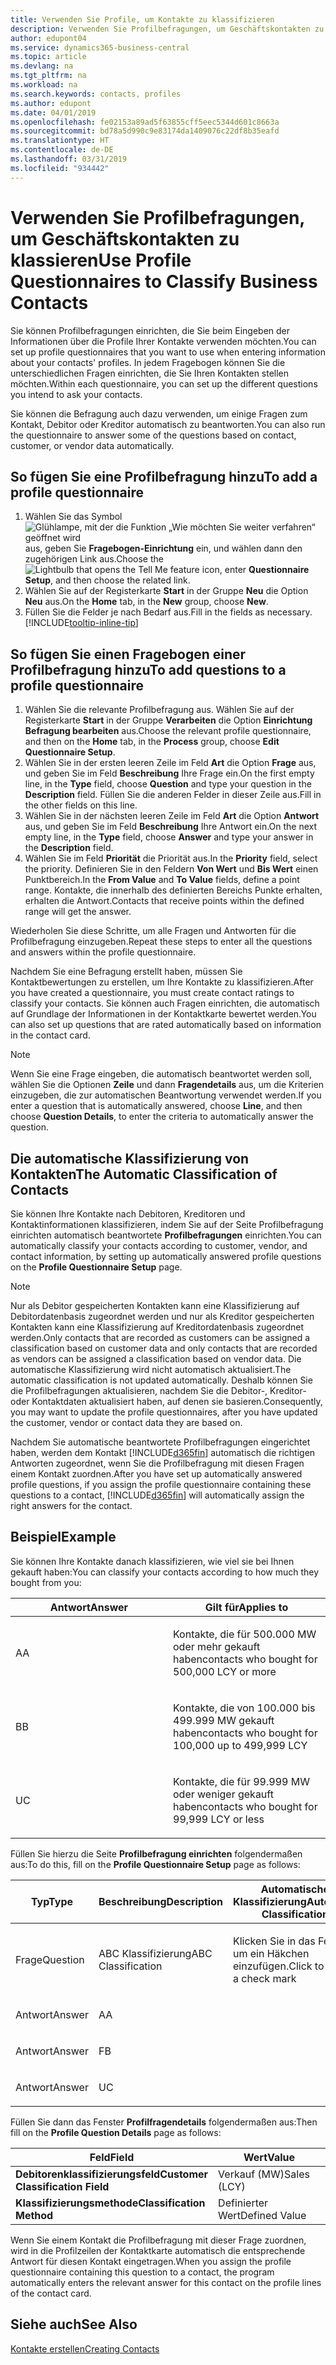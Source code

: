 ```yaml
---
title: Verwenden Sie Profile, um Kontakte zu klassifizieren
description: Verwenden Sie Profilbefragungen, um Geschäftskontakten zu klassieren
author: edupont04
ms.service: dynamics365-business-central
ms.topic: article
ms.devlang: na
ms.tgt_pltfrm: na
ms.workload: na
ms.search.keywords: contacts, profiles
ms.author: edupont
ms.date: 04/01/2019
ms.openlocfilehash: fe02153a89ad5f63855cff5eec5344d601c8663a
ms.sourcegitcommit: bd78a5d990c9e83174da1409076c22df8b35eafd
ms.translationtype: HT
ms.contentlocale: de-DE
ms.lasthandoff: 03/31/2019
ms.locfileid: "934442"
---
```

# <a name="use-profile-questionnaires-to-classify-business-contacts"></a><span data-ttu-id="61cd2-103">Verwenden Sie Profilbefragungen, um Geschäftskontakten zu klassieren</span><span class="sxs-lookup"><span data-stu-id="61cd2-103">Use Profile Questionnaires to Classify Business Contacts</span></span>
<span data-ttu-id="61cd2-104">Sie können Profilbefragungen einrichten, die Sie beim Eingeben der Informationen über die Profile Ihrer Kontakte verwenden möchten.</span><span class="sxs-lookup"><span data-stu-id="61cd2-104">You can set up profile questionnaires that you want to use when entering information about your contacts' profiles.</span></span> <span data-ttu-id="61cd2-105">In jedem Fragebogen können Sie die unterschiedlichen Fragen einrichten, die Sie Ihren Kontakten stellen möchten.</span><span class="sxs-lookup"><span data-stu-id="61cd2-105">Within each questionnaire, you can set up the different questions you intend to ask your contacts.</span></span>  

<span data-ttu-id="61cd2-106">Sie können die Befragung auch dazu verwenden, um einige Fragen zum Kontakt, Debitor oder Kreditor automatisch zu beantworten.</span><span class="sxs-lookup"><span data-stu-id="61cd2-106">You can also run the questionnaire to answer some of the questions based on contact, customer, or vendor data automatically.</span></span>  

## <a name="to-add-a-profile-questionnaire"></a><span data-ttu-id="61cd2-107">So fügen Sie eine Profilbefragung hinzu</span><span class="sxs-lookup"><span data-stu-id="61cd2-107">To add a profile questionnaire</span></span>
1.  <span data-ttu-id="61cd2-108">Wählen Sie das Symbol ![Glühlampe, mit der die Funktion „Wie möchten Sie weiter verfahren“ geöffnet wird](media/ui-search/search_small.png "Wie möchten Sie weiter verfahren?") aus, geben Sie **Fragebogen-Einrichtung** ein, und wählen dann den zugehörigen Link aus.</span><span class="sxs-lookup"><span data-stu-id="61cd2-108">Choose the ![Lightbulb that opens the Tell Me feature](media/ui-search/search_small.png "Tell me what you want to do") icon, enter **Questionnaire Setup**, and then choose the related link.</span></span>  
2.  <span data-ttu-id="61cd2-109">Wählen Sie auf der Registerkarte **Start** in der Gruppe **Neu** die Option **Neu** aus.</span><span class="sxs-lookup"><span data-stu-id="61cd2-109">On the **Home** tab, in the **New** group, choose **New**.</span></span>  
3.  <span data-ttu-id="61cd2-110">Füllen Sie die Felder je nach Bedarf aus.</span><span class="sxs-lookup"><span data-stu-id="61cd2-110">Fill in the fields as necessary.</span></span> [!INCLUDE[tooltip-inline-tip](includes/tooltip-inline-tip_md.md)]  

## <a name="to-add-questions-to-a-profile-questionnaire"></a><span data-ttu-id="61cd2-111">So fügen Sie einen Fragebogen einer Profilbefragung hinzu</span><span class="sxs-lookup"><span data-stu-id="61cd2-111">To add questions to a profile questionnaire</span></span>
1.  <span data-ttu-id="61cd2-112">Wählen Sie die relevante Profilbefragung aus. Wählen Sie auf der Registerkarte **Start** in der Gruppe **Verarbeiten** die Option **Einrichtung Befragung bearbeiten** aus.</span><span class="sxs-lookup"><span data-stu-id="61cd2-112">Choose the relevant profile questionnaire, and then on the **Home** tab, in the **Process** group, choose **Edit Questionnaire Setup**.</span></span>  
2.  <span data-ttu-id="61cd2-113">Wählen Sie in der ersten leeren Zeile im Feld **Art** die Option **Frage** aus, und geben Sie im Feld **Beschreibung** Ihre Frage ein.</span><span class="sxs-lookup"><span data-stu-id="61cd2-113">On the first empty line, in the **Type** field, choose **Question** and type your question in the **Description** field.</span></span> <span data-ttu-id="61cd2-114">Füllen Sie die anderen Felder in dieser Zeile aus.</span><span class="sxs-lookup"><span data-stu-id="61cd2-114">Fill in the other fields on this line.</span></span>  
3.  <span data-ttu-id="61cd2-115">Wählen Sie in der nächsten leeren Zeile im Feld **Art** die Option **Antwort** aus, und geben Sie im Feld **Beschreibung** Ihre Antwort ein.</span><span class="sxs-lookup"><span data-stu-id="61cd2-115">On the next empty line, in the **Type** field, choose **Answer** and type your answer in the **Description** field.</span></span>  
4.  <span data-ttu-id="61cd2-116">Wählen Sie im Feld **Priorität** die Priorität aus.</span><span class="sxs-lookup"><span data-stu-id="61cd2-116">In the **Priority** field, select the priority.</span></span> <span data-ttu-id="61cd2-117">Definieren Sie in den Feldern **Von Wert** und **Bis Wert** einen Punktbereich.</span><span class="sxs-lookup"><span data-stu-id="61cd2-117">In the **From Value** and **To Value** fields, define a point range.</span></span> <span data-ttu-id="61cd2-118">Kontakte, die innerhalb des definierten Bereichs Punkte erhalten, erhalten die Antwort.</span><span class="sxs-lookup"><span data-stu-id="61cd2-118">Contacts that receive points within the defined range will get the answer.</span></span>  

<span data-ttu-id="61cd2-119">Wiederholen Sie diese Schritte, um alle Fragen und Antworten für die Profilbefragung einzugeben.</span><span class="sxs-lookup"><span data-stu-id="61cd2-119">Repeat these steps to enter all the questions and answers within the profile questionnaire.</span></span>

<span data-ttu-id="61cd2-120">Nachdem Sie eine Befragung erstellt haben, müssen Sie Kontaktbewertungen zu erstellen, um Ihre Kontakte zu klassifizieren.</span><span class="sxs-lookup"><span data-stu-id="61cd2-120">After you have created a questionnaire, you must create contact ratings to classify your contacts.</span></span> <span data-ttu-id="61cd2-121">Sie können auch Fragen einrichten, die automatisch auf Grundlage der Informationen in der Kontaktkarte bewertet werden.</span><span class="sxs-lookup"><span data-stu-id="61cd2-121">You can also set up questions that are rated automatically based on information in the contact card.</span></span>  

> [!NOTE]
> <span data-ttu-id="61cd2-122">Wenn Sie eine Frage eingeben, die automatisch beantwortet werden soll, wählen Sie die Optionen <STRONG>Zeile</STRONG> und dann <STRONG>Fragendetails</STRONG> aus, um die Kriterien einzugeben, die zur automatischen Beantwortung verwendet werden.</span><span class="sxs-lookup"><span data-stu-id="61cd2-122">If you enter a question that is automatically answered, choose <STRONG>Line</STRONG>, and then choose <STRONG>Question Details</STRONG>, to enter the criteria to automatically answer the question.</span></span>

## <a name="the-automatic-classification-of-contacts"></a><span data-ttu-id="61cd2-123">Die automatische Klassifizierung von Kontakten</span><span class="sxs-lookup"><span data-stu-id="61cd2-123">The Automatic Classification of Contacts</span></span>
<span data-ttu-id="61cd2-124">Sie können Ihre Kontakte nach Debitoren, Kreditoren und Kontaktinformationen klassifizieren, indem Sie auf der Seite Profilbefragung einrichten automatisch beantwortete **Profilbefragungen** einrichten.</span><span class="sxs-lookup"><span data-stu-id="61cd2-124">You can automatically classify your contacts according to customer, vendor, and contact information, by setting up automatically answered profile questions on the **Profile Questionnaire Setup** page.</span></span>  

> [!NOTE]
> <span data-ttu-id="61cd2-125">Nur als Debitor gespeicherten Kontakten kann eine Klassifizierung auf Debitordatenbasis zugeordnet werden und nur als Kreditor gespeicherten Kontakten kann eine Klassifizierung auf Kreditordatenbasis zugeordnet werden.</span><span class="sxs-lookup"><span data-stu-id="61cd2-125">Only contacts that are recorded as customers can be assigned a classification based on customer data and only contacts that are recorded as vendors can be assigned a classification based on vendor data.</span></span> <span data-ttu-id="61cd2-126">Die automatische Klassifizierung wird nicht automatisch aktualisiert.</span><span class="sxs-lookup"><span data-stu-id="61cd2-126">The automatic classification is not updated automatically.</span></span> <span data-ttu-id="61cd2-127">Deshalb können Sie die Profilbefragungen aktualisieren, nachdem Sie die Debitor-, Kreditor- oder Kontaktdaten aktualisiert haben, auf denen sie basieren.</span><span class="sxs-lookup"><span data-stu-id="61cd2-127">Consequently, you may want to update the profile questionnaires, after you have updated the customer, vendor or contact data they are based on.</span></span>  

<span data-ttu-id="61cd2-128">Nachdem Sie automatische beantwortete Profilbefragungen eingerichtet haben, werden dem Kontakt [!INCLUDE[d365fin](includes/d365fin_md.md)] automatisch die richtigen Antworten zugeordnet, wenn Sie die Profilbefragung mit diesen Fragen einem Kontakt zuordnen.</span><span class="sxs-lookup"><span data-stu-id="61cd2-128">After you have set up automatically answered profile questions, if you assign the profile questionnaire containing these questions to a contact, [!INCLUDE[d365fin](includes/d365fin_md.md)] will automatically assign the right answers for the contact.</span></span>  

## <a name="example"></a><span data-ttu-id="61cd2-129">Beispiel</span><span class="sxs-lookup"><span data-stu-id="61cd2-129">Example</span></span>
<span data-ttu-id="61cd2-130">Sie können Ihre Kontakte danach klassifizieren, wie viel sie bei Ihnen gekauft haben:</span><span class="sxs-lookup"><span data-stu-id="61cd2-130">You can classify your contacts according to how much they bought from you:</span></span>

<table>
<colgroup>
<col style="width: 50%" />
<col style="width: 50%" />
</colgroup>
<thead>
<tr class="header">
<th><span data-ttu-id="61cd2-131"><strong>Antwort</strong></span><span class="sxs-lookup"><span data-stu-id="61cd2-131"><strong>Answer</strong></span></span></th>
<th><span data-ttu-id="61cd2-132"><strong>Gilt für</strong></span><span class="sxs-lookup"><span data-stu-id="61cd2-132"><strong>Applies to</strong></span></span></th>
</tr>
</thead>
<tbody>
<tr class="odd">
<td><p><span data-ttu-id="61cd2-133">A</span><span class="sxs-lookup"><span data-stu-id="61cd2-133">A</span></span></p></td>
<td><p><span data-ttu-id="61cd2-134">Kontakte, die für 500.000 MW oder mehr gekauft haben</span><span class="sxs-lookup"><span data-stu-id="61cd2-134">contacts who bought for 500,000 LCY or more</span></span></p></td>
</tr>
<tr class="even">
<td><p><span data-ttu-id="61cd2-135">B</span><span class="sxs-lookup"><span data-stu-id="61cd2-135">B</span></span></p></td>
<td><p><span data-ttu-id="61cd2-136">Kontakte, die von 100.000 bis 499.999 MW gekauft haben</span><span class="sxs-lookup"><span data-stu-id="61cd2-136">contacts who bought for 100,000 up to 499,999 LCY</span></span></p></td>
</tr>
<tr class="odd">
<td><p><span data-ttu-id="61cd2-137">U</span><span class="sxs-lookup"><span data-stu-id="61cd2-137">C</span></span></p></td>
<td><p><span data-ttu-id="61cd2-138">Kontakte, die für 99.999 MW oder weniger gekauft haben</span><span class="sxs-lookup"><span data-stu-id="61cd2-138">contacts who bought for 99,999 LCY or less</span></span></p></td>
</tr>
</tbody>
</table>

<span data-ttu-id="61cd2-139">Füllen Sie hierzu die Seite **Profilbefragung einrichten** folgendermaßen aus:</span><span class="sxs-lookup"><span data-stu-id="61cd2-139">To do this, fill on the **Profile Questionnaire Setup** page as follows:</span></span>


<table>
<colgroup>
<col style="width: 20%" />
<col style="width: 20%" />
<col style="width: 20%" />
<col style="width: 20%" />
<col style="width: 20%" />
</colgroup>
<thead>
<tr class="header">
<th><span data-ttu-id="61cd2-140"><strong>Typ</strong></span><span class="sxs-lookup"><span data-stu-id="61cd2-140"><strong>Type</strong></span></span></th>
<th><span data-ttu-id="61cd2-141"><strong>Beschreibung</strong></span><span class="sxs-lookup"><span data-stu-id="61cd2-141"><strong>Description</strong></span></span></th>
<th><span data-ttu-id="61cd2-142"><strong>Automatische Klassifizierung</strong></span><span class="sxs-lookup"><span data-stu-id="61cd2-142"><strong>Automatic Classification</strong></span></span></th>
<th><span data-ttu-id="61cd2-143"><strong>Von Wert</strong></span><span class="sxs-lookup"><span data-stu-id="61cd2-143"><strong>From Value</strong></span></span></th>
<th><span data-ttu-id="61cd2-144"><strong>Bis Wert</strong></span><span class="sxs-lookup"><span data-stu-id="61cd2-144"><strong>To Value</strong></span></span></th>
</tr>
</thead>
<tbody>
<tr class="odd">
<td><p><span data-ttu-id="61cd2-145">Frage</span><span class="sxs-lookup"><span data-stu-id="61cd2-145">Question</span></span></p></td>
<td><p><span data-ttu-id="61cd2-146">ABC Klassifizierung</span><span class="sxs-lookup"><span data-stu-id="61cd2-146">ABC Classification</span></span></p></td>
<td><p><span data-ttu-id="61cd2-147">Klicken Sie in das Feld, um ein Häkchen einzufügen.</span><span class="sxs-lookup"><span data-stu-id="61cd2-147">Click to insert a check mark</span></span></p></td>
<td><p> </p></td>
<td><p> </p></td>
</tr>
<tr class="even">
<td><p><span data-ttu-id="61cd2-148">Antwort</span><span class="sxs-lookup"><span data-stu-id="61cd2-148">Answer</span></span></p></td>
<td><p><span data-ttu-id="61cd2-149">A</span><span class="sxs-lookup"><span data-stu-id="61cd2-149">A</span></span></p></td>
<td><p> </p></td>
<td><p><span data-ttu-id="61cd2-150">500.000</span><span class="sxs-lookup"><span data-stu-id="61cd2-150">500,000</span></span></p></td>
<td><p> </p></td>
</tr>
<tr class="odd">
<td><p><span data-ttu-id="61cd2-151">Antwort</span><span class="sxs-lookup"><span data-stu-id="61cd2-151">Answer</span></span></p></td>
<td><p><span data-ttu-id="61cd2-152">F</span><span class="sxs-lookup"><span data-stu-id="61cd2-152">B</span></span></p></td>
<td><p> </p></td>
<td><p><span data-ttu-id="61cd2-153">100,000</span><span class="sxs-lookup"><span data-stu-id="61cd2-153">100,000</span></span></p></td>
<td><p><span data-ttu-id="61cd2-154">499,999</span><span class="sxs-lookup"><span data-stu-id="61cd2-154">499,999</span></span></p></td>
</tr>
<tr class="even">
<td><p><span data-ttu-id="61cd2-155">Antwort</span><span class="sxs-lookup"><span data-stu-id="61cd2-155">Answer</span></span></p></td>
<td><p><span data-ttu-id="61cd2-156">U</span><span class="sxs-lookup"><span data-stu-id="61cd2-156">C</span></span></p></td>
<td><p> </p></td>
<td><p> </p></td>
<td><p><span data-ttu-id="61cd2-157">99,999</span><span class="sxs-lookup"><span data-stu-id="61cd2-157">99,999</span></span></p></td>
</tr>
</tbody>
</table>

<span data-ttu-id="61cd2-158">Füllen Sie dann das Fenster **Profilfragendetails** folgendermaßen aus:</span><span class="sxs-lookup"><span data-stu-id="61cd2-158">Then fill on the **Profile Question Details** page as follows:</span></span>
<table>
<colgroup>
<col style="width: 50%" />
<col style="width: 50%" />
</colgroup>
<thead>
<tr class="header">
<th><span data-ttu-id="61cd2-159"><strong>Feld</strong></span><span class="sxs-lookup"><span data-stu-id="61cd2-159"><strong>Field</strong></span></span></th>
<th><span data-ttu-id="61cd2-160"><strong>Wert</strong></span><span class="sxs-lookup"><span data-stu-id="61cd2-160"><strong>Value</strong></span></span></th>
</tr>
</thead>
<tbody>
<tr>
<td><span data-ttu-id="61cd2-161"><strong>Debitorenklassifizierungsfeld</strong></span><span class="sxs-lookup"><span data-stu-id="61cd2-161"><strong>Customer Classification Field</strong></span></span></td>
<td><span data-ttu-id="61cd2-162"><emphasis>Verkauf (MW)</emphasis></span><span class="sxs-lookup"><span data-stu-id="61cd2-162"><emphasis>Sales (LCY)</emphasis></span></span></td>
</tr>
<tr>
<td><span data-ttu-id="61cd2-163"><strong>Klassifizierungsmethode</strong></span><span class="sxs-lookup"><span data-stu-id="61cd2-163"><strong>Classification Method</strong></span></span></td>
<td><span data-ttu-id="61cd2-164"><emphasis>Definierter Wert</emphasis></span><span class="sxs-lookup"><span data-stu-id="61cd2-164"><emphasis>Defined Value</emphasis></span></span></td>
</tr>
</tbody>
</table>

<span data-ttu-id="61cd2-165">Wenn Sie einem Kontakt die Profilbefragung mit dieser Frage zuordnen, wird in die Profilzeilen der Kontaktkarte automatisch die entsprechende Antwort für diesen Kontakt eingetragen.</span><span class="sxs-lookup"><span data-stu-id="61cd2-165">When you assign the profile questionnaire containing this question to a contact, the program automatically enters the relevant answer for this contact on the profile lines of the contact card.</span></span>

## <a name="see-also"></a><span data-ttu-id="61cd2-166">Siehe auch</span><span class="sxs-lookup"><span data-stu-id="61cd2-166">See Also</span></span>
[<span data-ttu-id="61cd2-167">Kontakte erstellen</span><span class="sxs-lookup"><span data-stu-id="61cd2-167">Creating Contacts</span></span>](marketing-create-contact-companies.md)  
